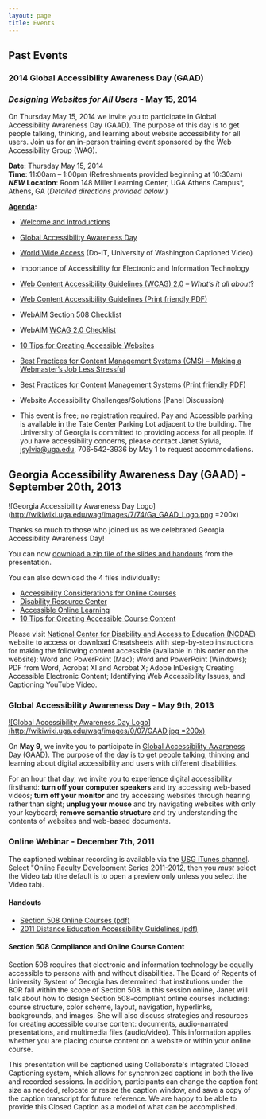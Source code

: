 ```yaml
---
layout: page
title: Events
---
```


## Past Events

### 2014 Global Accessibility Awareness Day (GAAD)

### _Designing Websites for All Users_ - May 15, 2014

On Thursday May 15, 2014 we invite you to participate in Global Accessibility Awareness Day (GAAD). The purpose of this day is to get people talking, thinking, and learning about website accessibility for all users. Join us for an in-person training event sponsored by the Web Accessibility Group (WAG).

**Date**: Thursday May 15, 2014  
**Time**: 11:00am – 1:00pm (Refreshments provided beginning at 10:30am)  
***NEW* Location**: Room 148 Miller Learning Center, UGA Athens Campus*, Athens, GA (_Detailed directions provided below_.)

**[Agenda](http://wikiwiki.uga.edu/wag/images/2/2d/2014_UGA_GAAD_Agenda.pdf):**

* [Welcome and Introductions](http://wikiwiki.uga.edu/wag/images/d/dd/JSylviaDesigningWebsitesAllUsers.pdf)
* [Global Accessibility Awareness Day](http://www.globalaccessibilityawarenessday.org)
* [World Wide Access](http://www.washington.edu/doit/Video/index.php?vid=35) (Do-IT, University of Washington Captioned Video)
* Importance of Accessibility for Electronic and Information Technology
* [Web Content Accessibility Guidelines (WCAG) 2.0](http://wikiwiki.uga.edu/wag/images/e/ef/Web_Content_Accessibility_Guidelines.pdf) – _What’s it all about_?
* [Web Content Accessibility Guidelines (Print friendly PDF)](http://wikiwiki.uga.edu/wag/images/2/26/JSylvia2014GAADWCAG20Print.pdf)  

* WebAIM [Section 508 Checklist](http://webaim.org/standards/508/checklist)  

* WebAIM [WCAG 2.0 Checklist](http://webaim.org/standards/wcag/checklist)
* [10 Tips for Creating Accessible Websites](http://wikiwiki.uga.edu/wag/images/c/c5/10_Tips_for_Web_Accessibility.docx)
* [Best Practices for Content Management Systems (CMS) – Making a Webmaster’s Job Less Stressful](http://wikiwiki.uga.edu/wag/images/4/45/GAAD_Presentation.pdf)
* [Best Practices for Content Management Systems (Print friendly PDF)](http://wikiwiki.uga.edu/wag/images/8/8e/Best_Practices_for_Content_Management_Systems.pdf)
* Website Accessibility Challenges/Solutions (Panel Discussion)
* This event is free; no registration required. Pay and Accessible parking is available in the Tate Center Parking Lot adjacent to the building. The University of Georgia is committed to providing access for all people. If you have accessibility concerns, please contact Janet Sylvia, jsylvia@uga.edu, 706-542-3936 by May 1 to request accommodations.

## Georgia Accessibility Awareness Day (GAAD) - September 20th, 2013

![Georgia Accessibility Awareness Day Logo](http://wikiwiki.uga.edu/wag/images/7/74/Ga_GAAD_Logo.png =200x)

Thanks so much to those who joined us as we celebrated Georgia Accessibility Awareness Day!

You can now [download a zip file of the slides and handouts](http://wikiwiki.uga.edu/wag/images/2/29/GAAD-2013-Handouts.zip) from the presentation.

You can also download the 4 files individually:

* [Accessibility Considerations for Online Courses](http://wikiwiki.uga.edu/wag/images/6/6d/Accessibility_Considerations_for_Online_Courses.pdf)
* [Disability Resource Center](http://wikiwiki.uga.edu/wag/images/c/cc/Disability_Resource_Center.pdf)
* [Accessible Online Learning](http://wikiwiki.uga.edu/wag/images/a/ab/Accessible_Online_Learning.pdf)
* [10 Tips for Creating Accessible Course Content](http://wikiwiki.uga.edu/wag/images/8/85/10_Tips_for_Creating_Accessible_Course_Content.pdf)

Please visit [National Center for Disability and Access to Education (NCDAE)](http://www.ncdae.org/resources/cheatsheets/) website to access or download Cheatsheets with step-by-step instructions for making the following content accessible (available in this order on the website): Word and PowerPoint (Mac); Word and PowerPoint (Windows); PDF from Word, Acrobat XI and Acrobat X; Adobe InDesign; Creating Accessible Electronic Content; Identifying Web Accessibility Issues, and Captioning YouTube Video.

### Global Accessibility Awareness Day - May 9th, 2013

[![Global Accessibility Awareness Day Logo](http://wikiwiki.uga.edu/wag/images/0/07/GAAD.jpg =200x)](https://www.facebook.com/globalaccessibilityawarenessday)

On **May 9**, we invite you to participate in [Global Accessibility Awareness Day](https://www.facebook.com/globalaccessibilityawarenessday) (GAAD). The purpose of the day is to get people talking, thinking and learning about digital accessibility and users with different disabilities.

For an hour that day, we invite you to experience digital accessibility firsthand: **turn off your computer speakers** and try accessing web-based videos; **turn off your monitor** and try accessing websites through hearing rather than sight; **unplug your mouse** and try navigating websites with only your keyboard; **remove semantic structure** and try understanding the contents of websites and web-based documents.

### Online Webinar - December 7th, 2011

The captioned webinar recording is available via the [USG iTunes channel](http://itunes.usg.edu). Select "Online Faculty Development Series 2011-2012, then you *must* select the Video tab (the default is to open a preview only unless you select the Video tab).

#### Handouts

* [Section 508 Online Courses (pdf)](http://wikiwiki.uga.edu/wag/images/5/56/Section_508_Online_Courses_USG_2011-12-07.pdf)
* [2011 Distance Education Accessibility Guidelines (pdf)](http://wikiwiki.uga.edu/wag/images/e/eb/2011_Distance_Education_Accessibility_Guidelines.pdf)

#### Section 508 Compliance and Online Course Content

Section 508 requires that electronic and information technology be equally accessible to persons with and without disabilities. The Board of Regents of University System of Georgia has determined that institutions under the BOR fall within the scope of Section 508. In this session online, Janet will talk about how to design Section 508-compliant online courses including: course structure, color scheme, layout, navigation, hyperlinks, backgrounds, and images. She will also discuss strategies and resources for creating accessible course content: documents, audio-narrated presentations, and multimedia files (audio/video). This information applies whether you are placing course content on a website or within your online course.

This presentation will be captioned using Collaborate's integrated Closed Captioning system, which allows for synchronized captions in both the live and recorded sessions. In addition, participants can change the caption font size as needed, relocate or resize the caption window, and save a copy of the caption transcript for future reference. We are happy to be able to provide this Closed Caption as a model of what can be accomplished.
